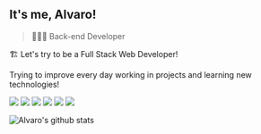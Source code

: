 ## It's me, Alvaro!

> 👨🏻‍💻 Back-end Developer

🏗 Let's try to be a Full Stack Web Developer!

Trying to improve every day working in projects and learning new technologies!

<!--
  ![](https://komarev.com/ghpvc/?username=alguive&color=blue)
-->


![](https://img.shields.io/badge/-HTML-red) ![](https://img.shields.io/badge/-CSS-blue) ![](https://img.shields.io/badge/-PHP-purple) ![](https://img.shields.io/badge/-Magento-orange) ![](https://img.shields.io/badge/-Symfony-green) ![](https://img.shields.io/badge/-JavaScript-yellow) 

![Alvaro's github stats](https://github-readme-stats.vercel.app/api?username=alguive&show_icons=true&theme=tokyonight&hide=issues)
<!--
**alguive/alguive** is a ✨ _special_ ✨ repository because its `README.md` (this file) appears on your GitHub profile.

Here are some ideas to get you started:

- 🔭 I’m currently working on ...
- 🌱 I’m currently learning ...
- 👯 I’m looking to collaborate on ...
- 🤔 I’m looking for help with ...
- 💬 Ask me about ...
- 📫 How to reach me: ...
- 😄 Pronouns: ...
- ⚡ Fun fact: ...
-->
